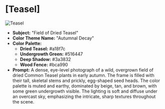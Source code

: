# [Teasel]

![Teasel](Teasel.jpg)

* **Subject:** "Field of Dried Teasel"
* **Color Theme Name:** "Autumnal Decay"
* **Color Palette:**
    * **Dried Teasel:** #a18f7c
    * **Undergrowth Green:** #516447
    * **Deep Shadow:** #3a3832
    * **Wood Fence:** #bca990
* **Prompt:** A dense, eye-level photograph of a wild, overgrown field of dried Common Teasel plants in early autumn. The frame is filled with their tall, skeletal stems and prickly, egg-shaped seed heads. The color palette is muted and earthy, dominated by beige, tan, and brown, with some green undergrowth visible. The lighting is soft and diffuse under an overcast sky, emphasizing the intricate, sharp textures throughout the scene.

